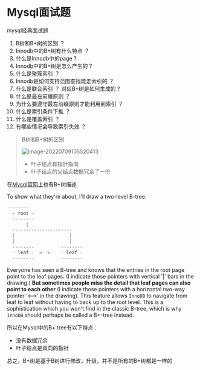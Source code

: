# Mysql面试题

mysql经典面试题

1. B树和B+树的区别 ？
2. Innodb中的B+树有什么特点 ？
3. 什么是Innodb中的page ?
4. Innodb中的B+树是怎么产生的 ?
5. 什么是聚簇索引 ？
6. Innodb是如何支持范围查找能走索引的 ？
7. 什么是联合索引 ？ 对应B+树是如何生成的 ?
8. 什么是最左前缀原则 ？
9. 为什么要遵守最左前缀原则才能利用到索引 ？
10. 什么是索引条件下推 ？
11. 什么是覆盖索引 ？
12. 有哪些情况会导致索引失效 ？

>B树和B+树的区别
>
>![image-20220709105520413](https://cdn.fengxianhub.top/resources-master/202207091055621.png)
>
>- 叶子结点有指针指向
>- 叶子结点的父结点数据冗余了一份

在<a href="https://dev.mysql.com/doc/internals/en/innodb-fil-header.html">Mysql官网上</a>也有B+树描述

 To show what they're about, I'll draw a two-level B-tree.

```java
--------
  - root -
  --------
       |
  ----------------------
  |                    |
  |                    |
  --------          --------
  - leaf -  <-->    - leaf -
  --------          --------
```

Everyone has seen a B-tree and knows that the entries in the root page point to the leaf pages. (I indicate those pointers with vertical '|' bars in the drawing.) **But sometimes people miss the detail that leaf pages can also point to each other** (I indicate those pointers with a horizontal two-way pointer '<-->' in the drawing). This feature allows `InnoDB` to navigate from leaf to leaf without having to back up to the root level. This is a sophistication which you won't find in the classic B-tree, which is why `InnoDB` should perhaps be called a B+-tree instead.

所以在Mysql中的B+ tree有以下特点：

- 没有数据冗余
- 叶子结点是双向的指针

总之，B+树是基于B树进行修改，升级，并不是所有的B+树都是一样的



























